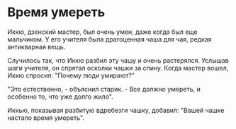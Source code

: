 # Время умереть

Иккю, дзенский мастер, был очень умен, даже когда был еще мальчиком. У его учителя была драгоценная чаша для чая, редкая антикварная вещь.

Случилось так, что Иккю разбил эту чашу и очень растерялся. Услышав шаги учителя, он спрятал осколки чашки за спину. Когда мастер вошел, Иккю спросил: "Почему люди умирают?"

"Это естественно, - объяснил старик. - Все должно умереть, и особенно то, что уже долго жило".

Иккью, показывая разбитую вдребезги чашку, добавил: "Вашей чашке настало время умереть".

